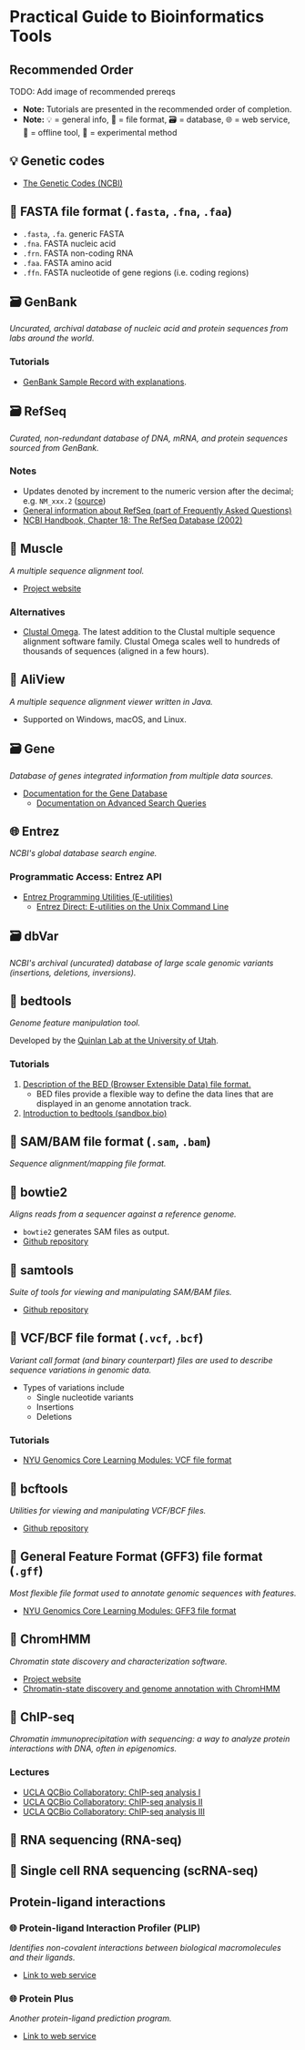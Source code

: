 # Practical Guide to Bioinformatics Tools

## Recommended Order
TODO: Add image of recommended prereqs

- **Note:** Tutorials are presented in the recommended order of completion.
- **Note:** 💡 = general info, 📁 = file format, 🗃️ = database, 🌐 = web service, 🧰 = offline tool, 🧪 = experimental method

## 💡 Genetic codes

- [The Genetic Codes (NCBI)](https://www.ncbi.nlm.nih.gov/Taxonomy/Utils/wprintgc.cgi)

## 📁 FASTA file format (`.fasta`, `.fna`, `.faa`)

- `.fasta`, `.fa`. generic FASTA
- `.fna`. FASTA nucleic acid
- `.frn`. FASTA non-coding RNA
- `.faa`. FASTA amino acid
- `.ffn`. FASTA nucleotide of gene regions (i.e. coding regions)

## 🗃️ GenBank

_Uncurated, archival database of nucleic acid and protein sequences from labs around the world._

### Tutorials
- [GenBank Sample Record with explanations](https://www.ncbi.nlm.nih.gov/Sitemap/samplerecord.html).

## 🗃️ RefSeq

_Curated, non-redundant database of DNA, mRNA, and protein sequences sourced from GenBank._

### Notes
- Updates denoted by increment to the numeric version after the decimal; e.g. `NM_xxx.2` ([source](https://archive.is/W6CyS))
- [General information about RefSeq (part of Frequently Asked Questions)](https://www.ncbi.nlm.nih.gov/books/NBK50679/#RefSeqFAQ.General_Information_about_RefS)
- [NCBI Handbook, Chapter 18: The RefSeq Database (2002)](https://www.ncbi.nlm.nih.gov/books/NBK21091/)

## 🧰 Muscle

_A multiple sequence alignment tool._

- [Project website](https://drive5.com/muscle/)

### Alternatives
- [Clustal Omega](http://www.clustal.org/omega/). The latest addition to the Clustal multiple sequence alignment software family. Clustal Omega scales well to hundreds of thousands of sequences (aligned in a few hours).


## 🧰 AliView

_A multiple sequence alignment viewer written in Java._

- Supported on Windows, macOS, and Linux.

## 🗃️ Gene

_Database of genes integrated information from multiple data sources._

- [Documentation for the Gene Database](https://www.ncbi.nlm.nih.gov/books/NBK3839/)
  - [Documentation on Advanced Search Queries](https://www.ncbi.nlm.nih.gov/books/NBK3841/)

## 🌐 Entrez

_NCBI's global database search engine._

### Programmatic Access: Entrez API
- [Entrez Programming Utilities (E-utilities)](https://www.ncbi.nlm.nih.gov/books/NBK25501/)
  - [Entrez Direct: E-utilities on the Unix Command Line](https://www.ncbi.nlm.nih.gov/books/NBK179288/)

## 🗃️ dbVar

_NCBI's archival (uncurated) database of large scale genomic variants (insertions, deletions, inversions)._

## 🧰 bedtools

_Genome feature manipulation tool._

Developed by the [Quinlan Lab at the University of Utah](http://quinlanlab.org/).

### Tutorials
1. [Description of the BED (Browser Extensible Data) file format.](http://genome.ucsc.edu/FAQ/FAQformat.html#format1)
    - BED files provide a flexible way to define the data lines that are displayed in an genome annotation track.
2. [Introduction to bedtools (sandbox.bio)](https://sandbox.bio/tutorials/?id=bedtools-intro)

## 📁 SAM/BAM file format (`.sam`, `.bam`)

_Sequence alignment/mapping file format._

## 🧰 bowtie2

_Aligns reads from a sequencer against a reference genome._

- `bowtie2` generates SAM files as output.
- [Github repository](https://github.com/BenLangmead/bowtie2)

## 🧰 samtools

_Suite of tools for viewing and manipulating SAM/BAM files._

- [Github repository](https://github.com/samtools/samtools)

## 📁 VCF/BCF file format (`.vcf`, `.bcf`)

_Variant call format (and binary counterpart) files are used to describe sequence variations in genomic data._

- Types of variations include
  - Single nucleotide variants
  - Insertions
  - Deletions

### Tutorials
- [NYU Genomics Core Learning Modules: VCF file format](https://learn.gencore.bio.nyu.edu/ngs-file-formats/vcf-format/)

## 🧰 bcftools

_Utilities for viewing and manipulating VCF/BCF files._

- [Github repository](https://github.com/samtools/bcftools)

## 📁 General Feature Format (GFF3) file format (`.gff`)

_Most flexible file format used to annotate genomic sequences with features._

- [NYU Genomics Core Learning Modules: GFF3 file format](https://learn.gencore.bio.nyu.edu/ngs-file-formats/gff3-format/)

## 🧰 ChromHMM

_Chromatin state discovery and characterization software._

- [Project website](http://compbio.mit.edu/ChromHMM/)
- [Chromatin-state discovery and genome annotation with ChromHMM](https://www.nature.com/articles/nprot.2017.124)

## 🧪 ChIP-seq

_Chromatin immunoprecipitation with sequencing: a way to analyze protein interactions with DNA, often in epigenomics._

### Lectures

- [UCLA QCBio Collaboratory: ChIP-seq analysis I](https://www.youtube.com/watch?v=uWM5WT3Dt0k)
- [UCLA QCBio Collaboratory: ChIP-seq analysis II](https://www.youtube.com/watch?v=7xre8FmUb8A)
- [UCLA QCBio Collaboratory: ChIP-seq analysis III](https://www.youtube.com/watch?v=JYBP5BpRfTM)

## 🧪 RNA sequencing (RNA-seq)

## 🧪 Single cell RNA sequencing (scRNA-seq)

## Protein-ligand interactions

### 🌐 Protein-ligand Interaction Profiler (PLIP)

_Identifies non-covalent interactions between biological macromolecules and their ligands._

- [Link to web service](https://plip-tool.biotec.tu-dresden.de/plip-web/plip/index)

### 🌐 Protein Plus

_Another protein-ligand prediction program._

- [Link to web service](https://proteins.plus/)

